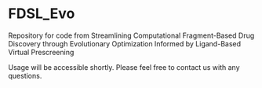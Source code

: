 # FDSL_Evo
Repository for code from Streamlining Computational Fragment-Based Drug Discovery through Evolutionary Optimization Informed by Ligand-Based Virtual Prescreening


Usage will be accessible shortly. Please feel free to contact us with any questions.
